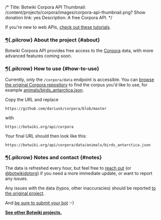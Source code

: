 /*
Title: Botwiki Corpora API
Thumbnail: /content/projects/corpora/images/corpora-api-thumbnail.png?
Show donation link: yes
Description: A free Corpora API.
*/

<div class="note"><p>If you're new to web APIs, <a href="/tutorials/general-programming/#web-apis">check out these tutorials</a>.</p></div>

### [¶](#about){.pilcrow} About the project {#about}

Botwiki Corpora API provides free access to the [Corpora](https://github.com/dariusk/corpora) data, with more advanced features coming soon.

### [¶](#how-to-use){.pilcrow} How to use {#how-to-use}

Currently, only the `/corpora/data` endpoint is accessible. You can [browse the original Corpora repository](https://github.com/dariusk/corpora) to find the corpus you'd like to use, for example [animals/birds_antarctica.json](https://github.com/dariusk/corpora/blob/master/data/animals/birds_antarctica.json).

Copy the URL and replace

```
https://github.com/dariusk/corpora/blob/master
```

with


```
https://botwiki.org/api/corpora
```

Your final URL should then look like this:

```
https://botwiki.org/api/corpora/data/animals/birds_antarctica.json
```

### [¶](#notes){.pilcrow} Notes and contact {#notes}


The data is refreshed every hour, but feel free to [reach out](mailto:stefan@botwiki.org) (or [@botwikidotorg](https://twitter.com/botwikidotorg)) if you need a more immediate update, or want to report any issues.


Any issues with the data (typos, other inaccuracies) should be reported [to the original project](https://github.com/dariusk/corpora).

And [be sure to submit your bot](https://botwiki.org/submit-your-bot) :-)

[**See other Botwiki projects.**](/projects/)
